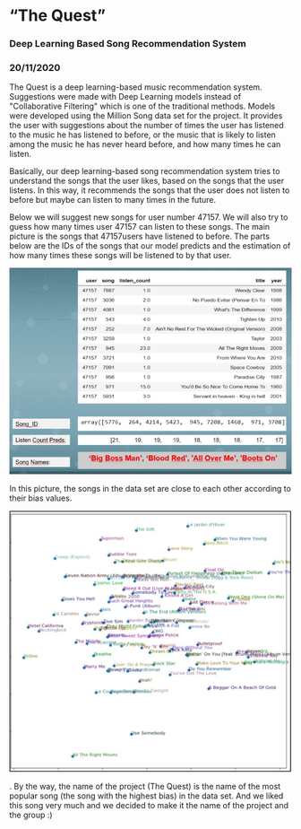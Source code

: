 # “The Quest”


### Deep Learning Based Song Recommendation System

### 20/11/2020


The Quest is a deep learning-based music recommendation system. Suggestions were made with Deep Learning models instead of "Collaborative Filtering" which is one of the traditional methods. Models were developed using the Million Song data set for the project. It provides the user with suggestions about the number of times the user has listened to the music he has listened to before, or the music that is likely to listen among the music he has never heard before, and how many times he can listen.

Basically, our deep learning-based song recommendation system tries to understand the songs that the user likes, based on the songs that the user listens. In this way, it recommends the songs that the user does not listen to before but maybe can listen to many times in the future.

Below we will suggest new songs for user number 47157. We will also try to guess how many times user 47157 can listen to these songs. The main picture is the songs that 47157users have listened to before. The parts below are the IDs of the songs that our model predicts and the estimation of how many times these songs will be listened to by that user.


![image](recommendation.PNG)




In this picture, the songs in the data set are close to each other according to their bias values.



![image](bias_similarity.PNG)




.
By the way, the name of the project (The Quest) is the name of the most popular song (the song with the highest bias) in the data set. And we liked this song very much and we decided to make it the name of the project and the group :)
